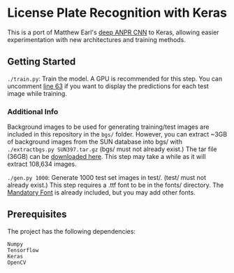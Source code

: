 # License Plate Recognition with Keras

This is a port of Matthew Earl's [deep ANPR CNN](https://matthewearl.github.io/2016/05/06/cnn-anpr/) to Keras, allowing easier experimentation with new architectures and training methods.

## Getting Started

```./train.py```: Train the model. A GPU is recommended for this step. You can uncomment [line 63](https://github.com/dizidio/anpr_keras/blob/master/train.py#L63) if you want to display the predictions for each test image while training.

### Additional Info
Background images to be used for generating training/test images are included in this repository in the ```bgs/``` folder. However, you can extract ~3GB of background images from the SUN database into bgs/ with ```./extractbgs.py SUN397.tar.gz``` (bgs/ must not already exist.) The tar file (36GB) can be [downloaded here](http://vision.princeton.edu/projects/2010/SUN/SUN397.tar.gz). This step may take a while as it will extract 108,634 images.

```./gen.py 1000```: Generate 1000 test set images in test/. (test/ must not already exist.) This step requires a .ttf font to be in the fonts/ directory. The [Mandatory Font](https://www.dafont.com/pt/mandatory.font) is already included, but you may add other fonts.

## Prerequisites

The project has the following dependencies:

```
Numpy
Tensorflow
Keras
OpenCV

```

